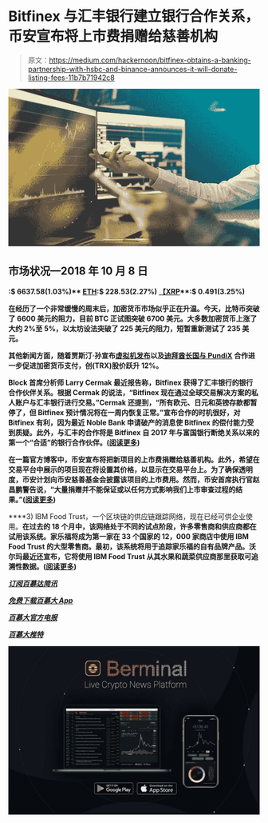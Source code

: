 # Bitfinex 与汇丰银行建立银行合作关系，币安宣布将上市费捐赠给慈善机构

> 原文：<https://medium.com/hackernoon/bitfinex-obtains-a-banking-partnership-with-hsbc-and-binance-announces-it-will-donate-listing-fees-11b7b71942c8>

![](img/7ca5736653783662a7536075fcabd4ed.png)

## 市场状况—2018 年 10 月 8 日

[](https://berminal.com/coins/Bitcoin-BTC)****:$ 6637.58(1.03%)** [**ETH**](https://berminal.com/coins/Ethereum-ETH)**:$ 228.53(2.27%)** [**【XRP**](https://berminal.com/coins/XRP-XRP)**:$ 0.491(3.25%)****

**在经历了一个非常缓慢的周末后，加密货币市场似乎正在升温。今天，比特币突破了 6600 美元的阻力，目前 BTC 正试图突破 6700 美元。大多数加密货币上涨了大约 2%至 5%，以太坊设法突破了 225 美元的阻力，短暂重新测试了 235 美元。**

**其他新闻方面，随着贾斯汀·孙宣布[虚拟机发布](https://berminal.com/news/94081/Trons-Virtual-Machine-TVM-To-Be-Activated-Today-The-8TH-of-October)以及[迪拜酋长国与 PundiX](https://berminal.com/news/94122/Dubai-Official-Government-Credit-Bureau-Partners-with-Blockchain-Payment-Provider-PundiX-to-Facilita) 合作进一步促进加密货币支付，创(TRX)股价跃升 12%。**

**Block 首席分析师 Larry Cermak 最近报告称，Bitfinex 获得了汇丰银行的银行合作伙伴关系。根据 Cermak 的说法，“Bitfinex 现在通过全球交易解决方案的私人账户与汇丰银行进行交易。”Cermak 还提到，“所有欧元、日元和英镑存款都暂停了，但 Bitfinex 预计情况将在一周内恢复正常。”宣布合作的时机很好，对 Bitfinex 有利，因为最近 Noble Bank 申请破产的消息使 Bitfinex 的偿付能力受到质疑。此外，与汇丰的合作将是 Bitfinex 自 2017 年与富国银行断绝关系以来的第一个“合适”的银行合作伙伴。([阅读更多](https://berminal.com/news/93713/Bitfinex-Obtains-a-Banking-Partnership-with-HSBC))**

**在一篇官方博客中，币安宣布将把新项目的上市费捐赠给慈善机构。此外，希望在交易平台中展示的项目现在将设置其价格，以显示在交易平台上。为了确保透明度，币安计划向币安慈善基金会披露该项目的上市费用。然而，币安首席执行官赵昌鹏警告说，“大量捐赠并不能保证或以任何方式影响我们上市审查过程的结果。”([阅读更多](https://berminal.com/news/94208/Binance-Will-Donate-the-Listing-Fees-of-New-Projects-to-Charity))**

****3) IBM Food Trust，一个区块链的供应链跟踪网络，现在已经可供企业使用。**在过去的 18 个月中，该网络处于不同的试点阶段，许多零售商和供应商都在试用该系统。家乐福将成为第一家在 33 个国家的 12，000 家商店中使用 IBM Food Trust 的大型零售商。最初，该系统将用于追踪家乐福的自有品牌产品。沃尔玛最近还宣布，它将使用 IBM Food Trust 从其水果和蔬菜供应商那里获取可追溯性数据。([阅读更多](https://berminal.com/news/94278/IBMs-Food-Trust-Blockchain-Network-Is-Now-Live))**

**[***订阅百慕达简讯***](https://visitor.r20.constantcontact.com/d.jsp?llr=myyhdl6ab&p=oi&m=1131022639884&sit=9ar6aztmb&f=776989ec-8460-43a4-b86a-bcf8f2f1bca7)**

**[***免费下载百慕大 App***](https://berminal.app.link/medium-post)**

**[](http://Berminal.com)**

***[***百慕大官方电报***](https://t.me/berminal)***

***[***百慕大推特***](https://twitter.com/berminalapp)***

***![](img/136b7ec5403337c64994a5e27891d97b.png)***